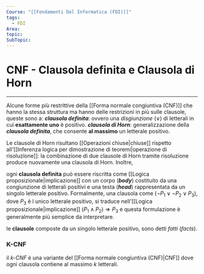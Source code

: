 ```yaml
---
Course: "[[Fondamenti Del Informatica (FDI)]]"
tags:
  - FDI
Area: 
topic: 
SubTopic:
---
```


# CNF - Clausola definita e Clausola di Horn
---
Alcune forme più restrittive della [[Forma normale congiuntiva (CNF)]] che hanno la stessa struttura ma hanno delle restrizioni in più sulle clausole, queste sono a: 
***clausola definita***: ovvero una *disgiunzione* ($\lor$) di letterali in cui **esattamente uno** è positivo.
***clausola di Horn***: generalizzazione della ***clausola definita***, che consente **al massimo** un letterale positivo.

Le clausole di Horn risultano [[Operazioni chiuse|chiuse]] rispetto all'[[Inferenza logica per dimostrazione di teoremi|operazione di risoluzione]]: la combinazione di due clausole di Horn tramite risoluzione produce nuovamente una clausola di Horn. Inoltre, 



ogni **clausola definita** può essere riscritta come [[Logica proposizionale|implicazione]] con un corpo (***body***) costituito da una congiunzione di letterali positivi e una testa (***head***) rappresentata da un singolo letterale positivo. Formalmente, una clausola come $(\neg P_1 \lor \neg P_2 \lor P_3)$, dove $P_3$ è l unico letterale positivo, si traduce nell'[[Logica proposizionale|implicazione]] $(P_1 \land P_2) \Rightarrow P_3$ e questa formulazione è generalmente più semplice da interpretare.

le **clausole** composte da un singolo letterale positivo, sono detti *fatti* (*facts*).

### K-CNF
il *$k$-CNF* è una variante del [[Forma normale congiuntiva (CNF)|CNF]] dove ogni clausola contiene al massimo $k$ letterali.